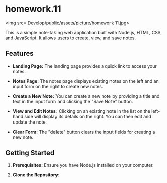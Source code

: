 # homework.11

<img src= Develop/public/assets/picture/homework 11.jpg>

This is a simple note-taking web application built with Node.js, HTML, CSS, and JavaScript. It allows users to create, view, and save notes.

## Features

- **Landing Page:** The landing page provides a quick link to access your notes.

- **Notes Page:** The notes page displays existing notes on the left and an input form on the right to create new notes.

- **Create a New Note:** You can create a new note by providing a title and text in the input form and clicking the "Save Note" button.

- **View and Edit Notes:** Clicking on an existing note in the list on the left-hand side will display its details on the right. You can then edit and update the note.

- **Clear Form:** The "delete" button clears the input fields for creating a new note.

## Getting Started

1. **Prerequisites:** Ensure you have Node.js installed on your computer.

2. **Clone the Repository:**
